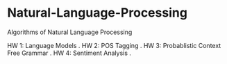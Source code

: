 # Natural-Language-Processing
Algorithms of Natural Language Processing 

HW 1: Language Models . 
HW 2: POS Tagging . 
HW 3: Probablistic Context Free Grammar . 
HW 4: Sentiment Analysis . 
